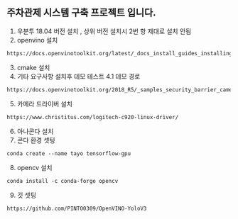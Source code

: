 <h2>주차관제 시스템 구축 프로젝트 입니다.</h2>

1. 우분투 18.04 버전 설치 , 상위 버전 설치시 2번 항 제대로 설치 안됨
2. openvino 설치
```
https://docs.openvinotoolkit.org/latest/_docs_install_guides_installing_openvino_linux.html
```
3. cmake 설치
4. 기타 요구사항 설치후 데모 테스트
4.1 데모 경로
```
https://docs.openvinotoolkit.org/2018_R5/_samples_security_barrier_camera_demo_README.html
````
5. 카메라 드라이버 설치
```
https://www.christitus.com/logitech-c920-linux-driver/
``` 
6. 아나콘다 설치
7. 콘다 환경 셋팅
```
conda create --name tayo tensorflow-gpu
``` 
8. opencv 설치
```
conda install -c conda-forge opencv
```
9. 깃 셋팅
```
https://github.com/PINTO0309/OpenVINO-YoloV3
```

